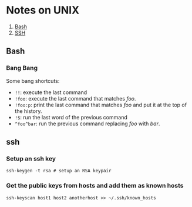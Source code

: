 # Notes on UNIX

1. [Bash](#bash)
1. [SSH](#ssh)

<a name="bash"></a>
## Bash

### Bang Bang

Some bang shortcuts:

* `!!`: execute the last command
* `!foo`: execute the last command that matches *foo*.
* `!foo:p`: print the last command that matches *foo* and put it at the top of the history.
* `!$`: run the last word of the previous command
* `^foo^bar`: run the previous command replacing *foo* with *bar*.

## ssh
<a name="ssh"></a>

### Setup an ssh key

`ssh-keygen -t rsa # setup an RSA keypair`

### Get the public keys from hosts and add them as known hosts

`ssh-keyscan host1 host2 anotherhost >> ~/.ssh/known_hosts`
